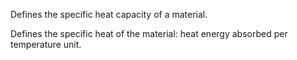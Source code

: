 Defines the specific heat capacity of a material.


<!-- comment -->


Defines the specific heat of the material: heat energy absorbed per temperature unit.
